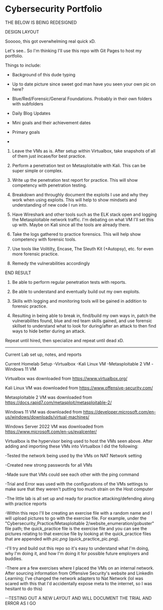 # Cybersecurity Portfolio

THE BELOW IS BEING REDESIGNED

DESIGN LAYOUT


Sooooo, this got overwhelming real quick xD. 

Let's see.. So I'm thinking I'll use this repo with Git Pages to host my portfolio.

Things to include:

- Background of this dude typing

- Up to date picture since sweet god man have you seen your own pic on here?

- Blue/Red/Forensic/General Foundations. Probably in their own folders with subfolders

- Daily Blog Updates

- Mini goals and their achievement dates

- Primary goals

- 











1. Leave the VMs as is. After setup within Virtualbox, take snapshots of all of them just incase/for best practice.

2. Perform a penetration test on Metasploitable with Kali. This can be super simple or complex.

3. Write up the penetration test report for practice. This will show competency with penetration testing.

4. Breakdown and throughly document the exploits I use and why they work when using exploits. This will help to show mindsets and understanding of new code I run into.

5. Have Wireshark and other tools such as the ELK stack open and logging the Metasploitable network traffic. I'm debating on what VM I'll set this up with. Maybe on Kali since all the tools are already there.

6. Take the logs gathered to practice forensics. This will help show competency with forensic tools.

7. Use tools like Volitilty, Encase, The Sleuth Kit (+Autopsy), etc. for even more forensic practice.

8. Remedy the vulnerabilities accordingly

END RESULT

1. Be able to perform regular penetration tests with reports.

2. Be able to understand and eventually build out my own exploits.

3. Skills with logging and monitoring tools will be gained in addition to forensic practice.

4. Resulting in being able to break in, find/build my own ways in, patch the vulnerabilites found, blue and red team skills gained, and use forensic skillset to understand what to look for during/after an attack to then find ways to hide better during an attack. 


Repeat until hired, then specialize and repeat until dead xD.

*********************************************************************************************


Current Lab set up, notes, and reports

Current Homelab Setup
-Virtualbox
-Kali Linux VM
-Metasploitable 2 VM
-Windows 11 VM

Virtualbox was downloaded from https://www.virtualbox.org/ 

Kali Linux VM was downloaded from https://www.offensive-security.com/

Metasploitable 2 VM was downloaded from https://docs.rapid7.com/metasploit/metasploitable-2/

Windows 11 VM was downloaded from https://developer.microsoft.com/en-us/windows/downloads/virtual-machines/

Windows Server 2022 VM was downloaded from https://www.microsoft.com/en-us/evalcenter/

Virtualbox is the hypervisor being used to host the VMs seen above. After adding and importing these VMs into Virtualbox I did the following:

-Tested the network being used by the VMs on NAT Network setting

-Created new strong passwords for all VMs

-Made sure that VMs could see each other with the ping command

-Trial and Error was used with the configurations of the VMs settings to make sure that they weren't putting too much strain on the Host computer

-The little lab is all set up and ready for practice attacking/defending along with practice reports

-Within this repo I'll be creating an exercise file with a random name and I will upload pictures to go with the exercise file. For example, under the "Cybersecurity_Practice/Metasploitable 2/website_enumeration/gobuster" file path; the quick_practice file is the exercise file and you can see the pictures relating to that exercise file by looking at the quick_practice files that are appended with _pic.png_ (quick_practice_pic.png).

-I'll try and build out this repo so it's easy to understand what I'm doing, why I'm doing it, and how I'm doing it for possible future employers and buddies.

-There are a few exercises where I placed the VMs on an internal network. After sourcing information from Offensive Security's website and LinkedIn Learning; I've changed the network adapters to Nat Network (lol was scared with this that I'd accidentally expose meta to the internet, so I was hesitant to do this)

--TESTING OUT A NEW LAYOUT AND WILL DOCUMENT THE TRIAL AND ERROR AS I GO
